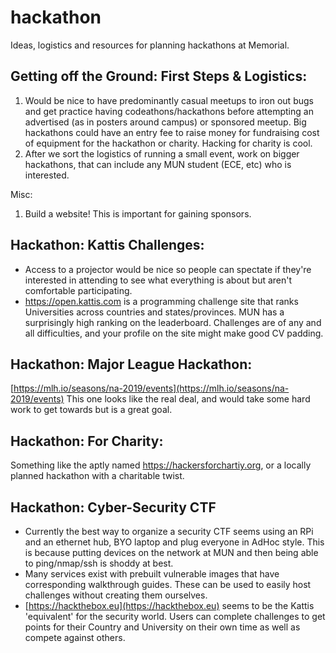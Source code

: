 # hackathon
Ideas, logistics and resources for planning hackathons at Memorial.


## Getting off the Ground: First Steps & Logistics:
1. Would be nice to have predominantly casual meetups to iron out bugs and get practice having codeathons/hackathons before attempting an advertised (as in posters around campus) or sponsored meetup. Big hackathons could have an entry fee to raise money for fundraising cost of equipment for the hackathon or charity. Hacking for charity is cool.
2. After we sort the logistics of running a small event, work on bigger hackathons, that can include any MUN student (ECE, etc) who is interested.

Misc:
1. Build a website! This is important for gaining sponsors.


## Hackathon: Kattis Challenges:
- Access to a projector would be nice so people can spectate if they're interested in attending to see what everything is about but aren't comfortable participating.
- https://open.kattis.com is a programming challenge site that ranks Universities across countries and states/provinces. MUN has a surprisingly high ranking on the leaderboard. Challenges are of any and all difficulties, and your profile on the site might make good CV padding.

## Hackathon: Major League Hackathon:
[https://mlh.io/seasons/na-2019/events](https://mlh.io/seasons/na-2019/events) 
This one looks like the real deal, and would take some hard work to get towards but is a great goal. 

## Hackathon: For Charity:
Something like the aptly named https://hackersforchartiy.org, or a locally planned hackathon with a charitable twist.

## Hackathon: Cyber-Security CTF
- Currently the best way to organize a security CTF seems using an RPi and an ethernet hub, BYO laptop and plug everyone in AdHoc style. This is because putting devices on the network at MUN and then being able to ping/nmap/ssh is shoddy at best.
- Many services exist with prebuilt vulnerable images that have corresponding walkthrough guides. These can be used to easily host challenges without creating them ourselves.
- [https://hackthebox.eu](https://hackthebox.eu) seems to be the Kattis 'equivalent' for the security world. Users can complete challenges to get points for their Country and University on their own time as well as compete against others.
